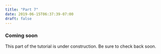 ```yaml
---
title: "Part 7"
date: 2019-06-15T06:37:39-07:00
draft: false
---
```


### Coming soon

This part of the tutorial is under construction. Be sure to check back
soon.

<script src="/js/codetabs.js"></script>
